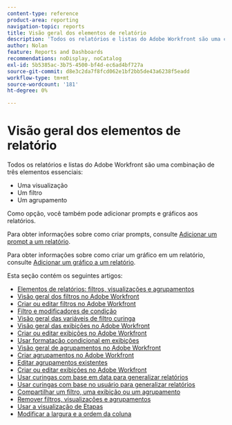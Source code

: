 ```yaml
---
content-type: reference
product-area: reporting
navigation-topic: reports
title: Visão geral dos elementos de relatório
description: 'Todos os relatórios e listas do Adobe Workfront são uma combinação de três elementos essenciais: exibições, filtros e agrupamentos.'
author: Nolan
feature: Reports and Dashboards
recommendations: noDisplay, noCatalog
exl-id: 5b5385ac-3b75-4500-bf4d-ec6ad4bf727a
source-git-commit: d8e3c2da7f8fcd062e1bf2bb5de43a6238f5eadd
workflow-type: tm+mt
source-wordcount: '181'
ht-degree: 0%

---
```


# Visão geral dos elementos de relatório

Todos os relatórios e listas do Adobe Workfront são uma combinação de três elementos essenciais:

* Uma visualização
* Um filtro
* Um agrupamento

Como opção, você também pode adicionar prompts e gráficos aos relatórios.

Para obter informações sobre como criar prompts, consulte [Adicionar um prompt a um relatório](../../../reports-and-dashboards/reports/creating-and-managing-reports/add-prompt-report.md).

Para obter informações sobre como criar um gráfico em um relatório, consulte [Adicionar um gráfico a um relatório](../../../reports-and-dashboards/reports/creating-and-managing-reports/add-chart-report.md).

Esta seção contém os seguintes artigos:

<!--outdated: * [Basic Report Creation Program](https://one.workfront.com/s/basic-report-creation-program)-->
* [Elementos de relatórios: filtros, visualizações e agrupamentos](../../../reports-and-dashboards/reports/reporting-elements/reporting-elements-filters-views-groupings.md)
* [Visão geral dos filtros no Adobe Workfront](../../../reports-and-dashboards/reports/reporting-elements/filters-overview.md)
* [Criar ou editar filtros no Adobe Workfront](../../../reports-and-dashboards/reports/reporting-elements/create-filters.md)
* [Filtro e modificadores de condição](../../../reports-and-dashboards/reports/reporting-elements/filter-condition-modifiers.md)
* [Visão geral das variáveis de filtro curinga](../../../reports-and-dashboards/reports/reporting-elements/understand-wildcard-filter-variables.md)
* [Visão geral das exibições no Adobe Workfront](../../../reports-and-dashboards/reports/reporting-elements/views-overview.md)
* [Criar ou editar exibições no Adobe Workfront](../../../reports-and-dashboards/reports/reporting-elements/create-edit-views.md)
* [Usar formatação condicional em exibições](../../../reports-and-dashboards/reports/reporting-elements/use-conditional-formatting-views.md)
* [Visão geral de agrupamentos no Adobe Workfront](../../../reports-and-dashboards/reports/reporting-elements/groupings-overview.md)
* [Criar agrupamentos no Adobe Workfront](../../../reports-and-dashboards/reports/reporting-elements/create-groupings.md)
* [Editar agrupamentos existentes](../../../reports-and-dashboards/reports/reporting-elements/edit-existing-groupings.md)
* [Criar ou editar exibições no Adobe Workfront](../../../reports-and-dashboards/reports/reporting-elements/create-edit-views.md)
* [Usar curingas com base em data para generalizar relatórios](../../../reports-and-dashboards/reports/reporting-elements/use-date-based-wildcards-generalize-reports.md)
* [Usar curingas com base no usuário para generalizar relatórios](../../../reports-and-dashboards/reports/reporting-elements/use-user-based-wildcards-generalize-reports.md)
* [Compartilhar um filtro, uma exibição ou um agrupamento](../../../reports-and-dashboards/reports/reporting-elements/share-filter-view-grouping.md)
* [Remover filtros, visualizações e agrupamentos](../../../reports-and-dashboards/reports/reporting-elements/remove-filters-views-groupings.md)
* [Usar a visualização de Etapas](../../../reports-and-dashboards/reports/reporting-elements/use-milestone-view.md)
* [Modificar a largura e a ordem da coluna](../../../reports-and-dashboards/reports/reporting-elements/modify-column-width-order.md)
